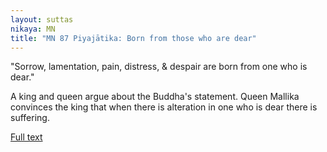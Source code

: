 ```yaml
---
layout: suttas
nikaya: MN
title: "MN 87 Piyajātika: Born from those who are dear"
---
```


"Sorrow, lamentation, pain, distress, & despair are born from one who is dear."


A king and queen argue about the Buddha's statement. Queen Mallika convinces the king that when there is alteration in one who is dear there is suffering.


[Full text](https://www.dhammatalks.org/suttas/MN/MN87.html)
